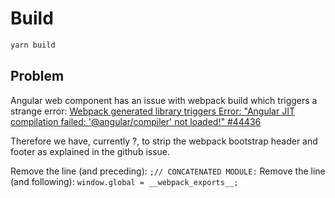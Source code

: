 # Build

```sh
yarn build
```

## Problem

Angular web component has an issue with webpack build which triggers a strange error: [Webpack generated library triggers Error: "Angular JIT compilation failed: '@angular/compiler' not loaded!" #44436](https://github.com/angular/angular/issues/44436)

Therefore we have, currently ?, to strip the webpack bootstrap header and footer as explained in the github issue.

Remove the line (and preceding): `;// CONCATENATED MODULE:`
Remove the line (and following): `window.global = __webpack_exports__;`
